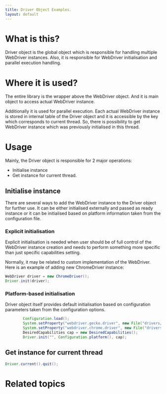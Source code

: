 ```yaml
---
title: Driver Object Examples.
layout: default
---
```


# What is this?

Driver object is the global object which is responsible for handling multiple WebDriver instances. Also, it is responsible for WebDriver initialisation and parallel execution handling.

# Where it is used?

The entire library is the wrapper above the WebDriver object. And it is main object to access actual WebDriver instance.

Additionally it is used for parallel execution. Each actual WebDriver instance is stored in internal table of the Driver object and it is accessible by the key which corresponds to current thread. So, there is possibility to get WebDriver instance which was previously initialised in this thread.

# Usage

Mainly, the Driver object is responsible for 2 major operations:

* Initialise instance
* Get instance for current thread.

## Initialise instance

There are several ways to add the WebDriver instance to the Driver object for further use.
It can be either initialised externally and passed as ready instance or it can be initialised based on platform information taken from the configuration file.

### Explicit initialisation

Explicit initialisation is needed when user should be of full control of the WebDriver instance creation and needs to perform something more specific than just specific capabilities setting.

Normally, it may be related to custom implementation of the WebDriver. Here is an example of adding new ChromeDriver instance:

``` java
WebDriver driver = new ChromeDriver();
Driver.init(driver);
```

### Platform-based initialisation

Driver object itself provides default initialisation based on configuration parameters taken from the configuration options.

``` java
        Configuration.load();
        System.setProperty("webdriver.gecko.driver", new File("drivers/geckodriver").getAbsolutePath());
        System.setProperty("webdriver.chrome.driver", new File("drivers/chromedriver").getAbsolutePath());
        DesiredCapabilities cap = new DesiredCapabilities();
        Driver.init("", Configuration.platform(), cap);
```

## Get instance for current thread

``` java
Driver.current().quit();
```

# Related topics